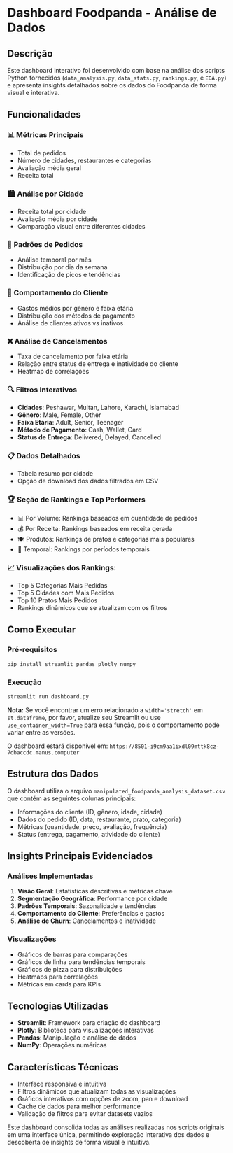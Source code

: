 # Dashboard Foodpanda - Análise de Dados

## Descrição
Este dashboard interativo foi desenvolvido com base na análise dos scripts Python fornecidos (`data_analysis.py`, `data_stats.py`, `rankings.py`, e `EDA.py`) e apresenta insights detalhados sobre os dados do Foodpanda de forma visual e interativa.

## Funcionalidades

### 📊 Métricas Principais
- Total de pedidos
- Número de cidades, restaurantes e categorias
- Avaliação média geral
- Receita total

### 🏙️ Análise por Cidade
- Receita total por cidade
- Avaliação média por cidade
- Comparação visual entre diferentes cidades

### 📅 Padrões de Pedidos
- Análise temporal por mês
- Distribuição por dia da semana
- Identificação de picos e tendências

### 👥 Comportamento do Cliente
- Gastos médios por gênero e faixa etária
- Distribuição dos métodos de pagamento
- Análise de clientes ativos vs inativos

### ❌ Análise de Cancelamentos
- Taxa de cancelamento por faixa etária
- Relação entre status de entrega e inatividade do cliente
- Heatmap de correlações

### 🔍 Filtros Interativos
- **Cidades**: Peshawar, Multan, Lahore, Karachi, Islamabad
- **Gênero**: Male, Female, Other
- **Faixa Etária**: Adult, Senior, Teenager
- **Método de Pagamento**: Cash, Wallet, Card
- **Status de Entrega**: Delivered, Delayed, Cancelled

### 📋 Dados Detalhados
- Tabela resumo por cidade
- Opção de download dos dados filtrados em CSV

### 🏆 Seção de Rankings e Top Performers
- 📊 Por Volume: Rankings baseados em quantidade de pedidos
- 💰 Por Receita: Rankings baseados em receita gerada
- 🍽️ Produtos: Rankings de pratos e categorias mais populares
- 📅 Temporal: Rankings por períodos temporais
  
### 📈 Visualizações dos Rankings:
- Top 5 Categorias Mais Pedidas
- Top 5 Cidades com Mais Pedidos
- Top 10 Pratos Mais Pedidos
- Rankings dinâmicos que se atualizam com os filtros

## Como Executar

### Pré-requisitos
```bash
pip install streamlit pandas plotly numpy
```

### Execução
```bash
streamlit run dashboard.py
```

**Nota:** Se você encontrar um erro relacionado a `width='stretch'` em `st.dataframe`, por favor, atualize seu Streamlit ou use `use_container_width=True` para essa função, pois o comportamento pode variar entre as versões.

O dashboard estará disponível em: `https://8501-i9cm9aa1ixdl09mttk8cz-7dbaccdc.manus.computer`

## Estrutura dos Dados
O dashboard utiliza o arquivo `manipulated_foodpanda_analysis_dataset.csv` que contém as seguintes colunas principais:
- Informações do cliente (ID, gênero, idade, cidade)
- Dados do pedido (ID, data, restaurante, prato, categoria)
- Métricas (quantidade, preço, avaliação, frequência)
- Status (entrega, pagamento, atividade do cliente)

## Insights Principais Evidenciados

### Análises Implementadas
1. **Visão Geral**: Estatísticas descritivas e métricas chave
2. **Segmentação Geográfica**: Performance por cidade
3. **Padrões Temporais**: Sazonalidade e tendências
4. **Comportamento do Cliente**: Preferências e gastos
5. **Análise de Churn**: Cancelamentos e inatividade

### Visualizações
- Gráficos de barras para comparações
- Gráficos de linha para tendências temporais
- Gráficos de pizza para distribuições
- Heatmaps para correlações
- Métricas em cards para KPIs

## Tecnologias Utilizadas
- **Streamlit**: Framework para criação do dashboard
- **Plotly**: Biblioteca para visualizações interativas
- **Pandas**: Manipulação e análise de dados
- **NumPy**: Operações numéricas

## Características Técnicas
- Interface responsiva e intuitiva
- Filtros dinâmicos que atualizam todas as visualizações
- Gráficos interativos com opções de zoom, pan e download
- Cache de dados para melhor performance
- Validação de filtros para evitar datasets vazios

Este dashboard consolida todas as análises realizadas nos scripts originais em uma interface única, permitindo exploração interativa dos dados e descoberta de insights de forma visual e intuitiva.

